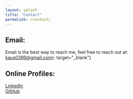 ```yaml
---
layout: splash
title: "Contact"
permalink: /contact/
---
```


## Email:
Email is the best way to reach me, feel free to reach out at:  
[kaus0399@gmail.com](mailto:kaus0399@gmail.com){: target="_blank"}

## Online Profiles:
[LinkedIn](https://www.linkedin.com/in/kaustubh-deshpande-7a7254179/)  
[GitHub](https://github.com/kaus0399)

